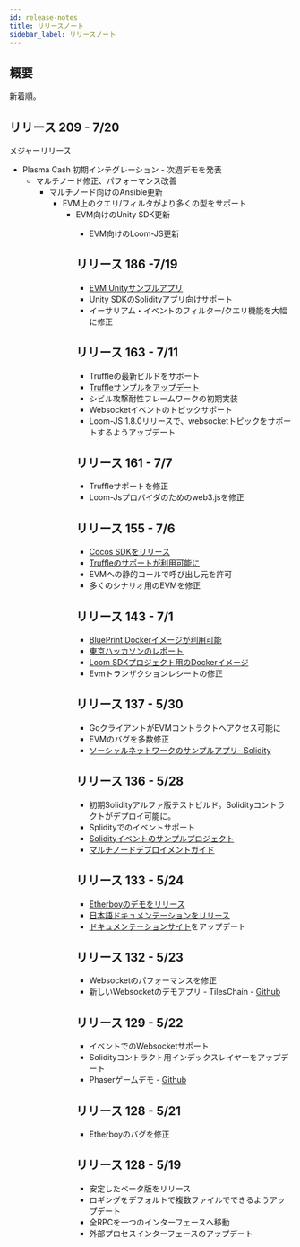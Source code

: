```yaml
---
id: release-notes
title: リリースノート
sidebar_label: リリースノート
---
```

## 概要

新着順。

## リリース 209 - 7/20

メジャーリリース 

* Plasma Cash 初期インテグレーション - 次週デモを発表 
    * マルチノード修正、パフォーマンス改善 
        * マルチノード向けのAnsible更新  
            * EVM上のクエリ/フィルタがより多くの型をサポート 
                * EVM向けのUnity SDK更新 
                    * EVM向けのLoom-JS更新 </ul></p> 
                        ## リリース 186 -7/19
                        
                        * [EVM Unityサンプルアプリ](https://loomx.io/developers/docs/en/unity-sample-tiles-chain-evm.html)
                        * Unity SDKのSolidityアプリ向けサポート
                        * イーサリアム・イベントのフィルター/クエリ機能を大幅に修正
                        ## リリース 163 - 7/11
                        
                        * Truffleの最新ビルドをサポート
                        * [Truffleサンプルをアップデート](https://github.com/loomnetwork/loom-truffle-provider)
                        * シビル攻撃耐性フレームワークの初期実装
                        * Websocketイベントのトピックサポート 
                        * Loom-JS 1.8.0リリースで、websocketトピックをサポートするようアップデート
                        ## リリース 161 - 7/7
                        
                        * Truffleサポートを修正
                        * Loom-Jsプロバイダのためのweb3.jsを修正
                        ## リリース 155 - 7/6
                        
                        * [Cocos SDKをリリース](cocos-sdk-quickstart.html)
                        * [Truffleのサポートが利用可能に](truffle-deploy.html)
                        * EVMへの静的コールで呼び出し元を許可
                        * 多くのシナリオ用のEVMを修正 
                        ## リリース 143 - 7/1
                        
                        * [BluePrint Dockerイメージが利用可能](docker-blueprint.html)
                        * [東京ハッカソンのレポート](https://medium.com/loom-network/highlights-from-the-first-loom-unity-sdk-hackathon-tokyo-edition-6ed723747c19)
                        * [Loom SDKプロジェクト用のDockerイメージ](https://hub.docker.com/r/loomnetwork/)
                        * Evmトランザクションレシートの修正 
                        ## リリース 137 - 5/30
                        
                        * GoクライアントがEVMコントラクトへアクセス可能に
                        * EVMのバグを多数修正
                        * [ソーシャルネットワークのサンプルアプリ- Solidity](simple-social-network-example.html)
                        ## リリース 136 - 5/28
                        
                        * 初期Solidityアルファ版テストビルド。Solidityコントラクトがデプロイ可能に。
                        * Splidityでのイベントサポート 
                        * [Solidityイベントのサンプルプロジェクト](phaser-sdk-demo-web3-websocket.html)
                        * [マルチノードデプロイメントガイド](multi-node-deployment.html)
                        ## リリース 133 - 5/24
                        
                        * [Etherboyのデモをリリース](https://loomx.io/developers/docs/en/etherboy-game.html)
                        * [日本語ドキュメンテーションをリリース](https://loomx.io/developers/ja)
                        * [ドキュメンテーションサイト](https://loomx.io/developers/en/)をアップデート 
                        ## リリース 132 - 5/23
                        
                        * Websocketのパフォーマンスを修正
                        * 新しいWebsocketのデモアプリ - TilesChain - [Github](https://github.com/loomnetwork/tiles-chain) 
                        ## リリース 129 - 5/22
                        
                        * イベントでのWebsocketサポート
                        * Solidityコントラクト用インデックスレイヤーをアップデート 
                        * Phaserゲームデモ - [Github](https://github.com/loomnetwork/phaser-sdk-demo)
                        ## リリース 128 - 5/21
                        
                        * Etherboyのバグを修正
                        ## リリース 128 - 5/19
                        
                        * 安定したベータ版をリリース
                        * ロギングをデフォルトで複数ファイルでできるようアップデート 
                        * 全RPCを一つのインターフェースへ移動
                        * 外部プロセスインターフェースのアップデート